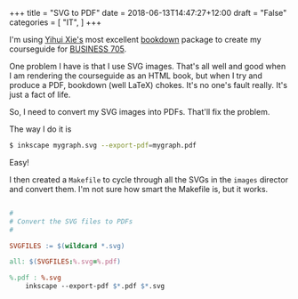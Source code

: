 +++
title = "SVG to PDF"
date = 2018-06-13T14:47:27+12:00
draft = "False"
categories = [ 
	"IT", 
	]
+++

I'm using [Yihui Xie's](https://yihui.name/en/) most
excellent [bookdown](https://bookdown.org/yihui/bookdown/) package to
create my courseguide
for [BUSINESS 705](http://www.courseguide.info/).

One problem I have is that I use SVG images. That's all well and good
when I am rendering the courseguide as an HTML book, but when I try
and produce a PDF, bookdown (well LaTeX) chokes. It's no one's fault really. It's just a fact of life.

So, I need to convert my SVG images into PDFs. That'll fix the problem.

The way I do it is

```bash
$ inkscape mygraph.svg --export-pdf=mygraph.pdf
```

Easy!


I then created a `Makefile` to cycle through all the SVGs in the
`images` director and convert them. I'm not sure how smart the
Makefile is, but it works.

```Makefile

#
# Convert the SVG files to PDFs
#

SVGFILES := $(wildcard *.svg)

all: $(SVGFILES:%.svg=%.pdf)

%.pdf : %.svg
	inkscape --export-pdf $*.pdf $*.svg

```

